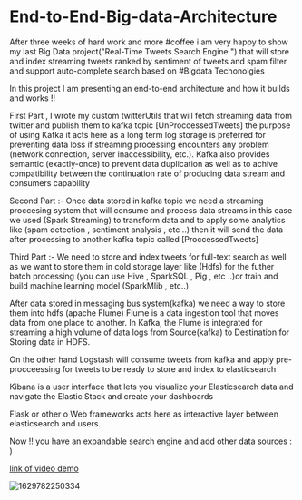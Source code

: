 # End-to-End-Big-data-Architecture
After three weeks of hard work and more #coffee i am very happy to show my last Big Data project("Real-Time Tweets Search Engine ") that will store and index streaming tweets ranked by sentiment of tweets and spam filter and support auto-complete search based on #Bigdata Techonolgies

In this project I am presenting an end-to-end architecture and how it builds and works !!

First Part , I wrote my custom twitterUtils that will fetch streaming data from twitter and publish them to kafka topic [UnProccessedTweets] the purpose of using Kafka it acts here as a long term log storage is preferred for preventing data loss if streaming processing encounters any problem (network connection, server inaccessibility, etc.). Kafka also provides semantic (exactly-once) to prevent data duplication as well as to achive compatibility between the continuation rate of producing data stream and consumers capability

Second Part :- Once data stored in kafka topic we need a streaming proccesing system that will consume and process data streams in this case we used (Spark Streaming) to transform data and to apply some analytics like (spam detection , sentiment analysis , etc ..) then it will send the data after processing to another kafka topic called [ProccessedTweets] 
 
Third Part :- We need to store and index tweets for full-text search as well as we want to store them in cold storage layer like (Hdfs) for the futher batch processing (you can use Hive , SparkSQL , Pig , etc ..)or train and build machine learning model (SparkMlib , etc..)

After data stored in messaging bus system(kafka) we need a way to store them into hdfs (apache Flume)
Flume is a data ingestion tool that moves data from one place to another. In Kafka, the Flume is integrated for streaming a high volume of data logs from Source(kafka) to Destination for Storing data in HDFS.

On the other hand Logstash will consume tweets from kafka and apply pre-procceessing for tweets to be ready to store and index to elasticsearch 

Kibana is a user interface that lets you visualize your Elasticsearch data and navigate the Elastic Stack and create your dashboards

Flask or other o Web frameworks acts here as interactive layer between elasticsearch and users.

Now !! you have an expandable search engine and add other data sources : )

[link of video demo](https://www.linkedin.com/posts/mohamed-adel-hassan-312b8a167_bigdata-kafka-kafkastreams-activity-6840997072326410240-U8-U)

![1629782250334](https://user-images.githubusercontent.com/58120325/153014619-a39c71ae-bc47-48bc-8b00-de86ba8fdae6.jpg)

